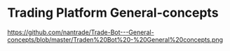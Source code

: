 # Trading Platform General-concepts
https://github.com/nantrade/Trade-Bot---General-concepts/blob/master/Traden%20Bot%20-%20General%20concepts.png
